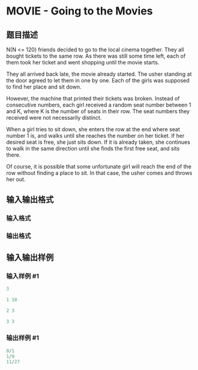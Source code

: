 # MOVIE - Going to the Movies

## 题目描述

N(N <= 120) friends decided to go to the local cinema together. They all bought tickets to the same row. As there was still some time left, each of them took her ticket and went shopping until the movie starts.

They all arrived back late, the movie already started. The usher standing at the door agreed to let them in one by one. Each of the girls was supposed to find her place and sit down.

However, the machine that printed their tickets was broken. Instead of consecutive numbers, each girl received a random seat number between 1 and K, where K is the number of seats in their row. The seat numbers they received were not necessarily distinct.

When a girl tries to sit down, she enters the row at the end where seat number 1 is, and walks until she reaches the number on her ticket. If her desired seat is free, she just sits down. If it is already taken, she continues to walk in the same direction until she finds the first free seat, and sits there.

Of course, it is possible that some unfortunate girl will reach the end of the row without finding a place to sit. In that case, the usher comes and throws her out.

## 输入输出格式

### 输入格式

### 输出格式

## 输入输出样例

### 输入样例 #1

```cpp
3

1 10

2 3

3 3
```


### 输出样例 #1

```cpp
0/1
1/9
11/27
```


